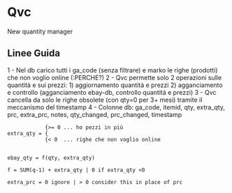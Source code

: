 Qvc
===

New quantity manager


Linee Guida
-----------

1 - Nel db carico tutti i ga_code (senza filtrare) e marko le righe (prodotti) che non voglio online (:PERCHE?)
2 - Qvc permette solo 2 operazioni sulle quantità e sui prezzi:
	1) aggiornamento quantità e prezzi
	2) agganciamento e controllo (agganciamento ebay-db, controllo quantità e prezzi)
3 - Qvc cancella da solo le righe obsolete (con qty=0 per 3+ mesi) tramite il meccanismo del timestamp
4 - Colonne db: ga_code, itemid, qty, extra_qty, prc, extra_prc, notes, qty_changed, prc_changed, timestamp

				{>= 0 ... ho pezzi in più
	extra_qty = {
				{< 0  ... righe che non voglio online


	ebay_qty = f(qty, extra_qty)

	f = SUM(q-1) + extra_qty | 0 if extra_qty <0

	extra_prc = 0 ignore | > 0 consider this in place of prc